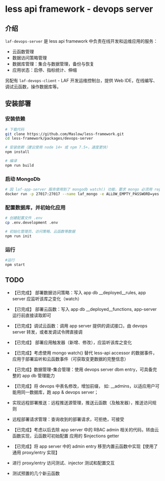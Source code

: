 # less api framework - devops server

## 介绍

`laf-devops-server` 是 less api framework 中负责在线开发和运维应用的服务：

  - 云函数管理
  - 数据访问策略管理
  - 数据库管理：集合与数据管理，备份与恢复
  - 应用状态：启停、指标统计、伸缩

另配有 `laf-devops-client` - LAF 开发运维控制台，提供 Web IDE，在线编写、调试云函数，操作数据库等。


## 安装部署

### 安装依赖

```sh
# 下载代码
git clone https://github.com/Maslow/less-framework.git
cd less-framework/packages/devops-server

# 安装依赖（建议使用 node 14+ 或 npm 7.5+，速度更快）
npm install

# 编译
npm run build
```


### 启动 MongoDb

```sh
# 因 laf-app-server 服务使用到了 mongodb watch() 功能，要求 mongo 必须用 replica 或 cluster 模式
docker run -p 27017:27017 --name laf_mongo -e ALLOW_EMPTY_PASSWORD=yes -e MONGODB_REPLICA_SET_MODE=primary -e MONGODB_INITIAL_PRIMARY_HOST=localhost  -d bitnami/mongodb
```

### 配置数据库，并初始化应用

```sh
# 创建配置文件 .env
cp .env.development .env

# 初始化管理员、访问策略、云函数等数据
npm run init
```

### 运行

```sh
#运行
npm start
```


## TODO

- 【已完成】 部署数据访问策略：写入 app db __deployed__rules, app server 应监听该库之变化（watch）
- 【已完成】 部署云函数：写入 app db __deployed__functions, app-server 运行前直接读取即可
- 【已完成】调试云函数：调用 app server 提供的调试接口，由 devops server 转发，或者发调试令牌直接调
- 【已完成】 部署应用触发器（新增、修改），应监听该库之变化

- 【已完成】考虑使用 mongo watch() 替代 less-api accessor 的数据事件，应用于部署监听和云函数事件（可获取变更数据的完整信息）
- 【已完成】数据管理-集合管理：使用 devops server dbm entry，可具备完整的 app db 管理能力 
- 【已完成】将 devops 中表名修改，增加前缀， 如: __admins，以适应用户可能用同一数据库，跑 app & devops server；

- 实现远程部署推送：远程推送源管理，推送云函数（及触发器），推送访问规则
- 远程部署请求管理：查询收到的部署请求，可拒绝，可接受

- 【已完成】考虑以后去除 app server 中的 RBAC admin 相关的代码，转由云函数实现，云函数可初始配置 应用的 $injections getter
- 【已完成】将 app server 中的 admin entry 移至内置云函数中实现【使用了通用 proxy/entry 实现】
- 进行 proxy/entry 访问测试、injector 测试和配置交互
- 测试预置的几个新云函数
